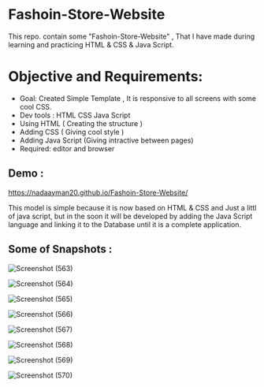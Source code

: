 # Fashoin-Store-Website

This repo. contain some "Fashoin-Store-Website" , That I have made during learning and practicing HTML & CSS & Java Script.

# Objective and Requirements:

* Goal: Created Simple Template , It is responsive to all screens with some cool CSS.
* Dev tools : HTML CSS Java Script
* Using HTML ( Creating the structure )
* Adding CSS ( Giving cool style )
* Adding Java Script (Giving intractive between pages)
* Required: editor and browser

## Demo :

https://nadaayman20.github.io/Fashoin-Store-Website/

This model is simple because it is now based on HTML & CSS and Just a littl of java script, but in the soon it will be developed by adding the Java Script language and linking it to the Database until it is a complete application.

## Some of Snapshots :

![Screenshot (563)](https://user-images.githubusercontent.com/76060283/199787029-170dbce7-d0e9-4d81-a057-6b95e822d93b.png)

![Screenshot (564)](https://user-images.githubusercontent.com/76060283/199787165-fabbb33e-1249-4ae8-8481-3d5f9e1ca117.png)

![Screenshot (565)](https://user-images.githubusercontent.com/76060283/199787243-84c07eb0-7050-4cac-839f-f8266111aa3b.png)

![Screenshot (566)](https://user-images.githubusercontent.com/76060283/199787309-5bcf5058-078e-4f82-baa7-1b3d2ec08969.png)

![Screenshot (567)](https://user-images.githubusercontent.com/76060283/199787391-8624488a-7816-4878-9390-463661012d6b.png)

![Screenshot (568)](https://user-images.githubusercontent.com/76060283/199787451-c6229dd9-47af-47bb-a447-e9c75edee7b0.png)

![Screenshot (569)](https://user-images.githubusercontent.com/76060283/199787528-5c206ae6-a6bc-4247-9413-54055ff3bdd4.png)

![Screenshot (570)](https://user-images.githubusercontent.com/76060283/199787591-9d5459aa-cf02-478c-bf33-e336dc386313.png)
